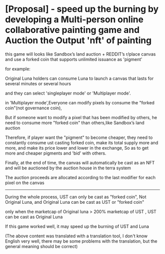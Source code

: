 # [Proposal] - speed up the burning by developing a Multi-person online collaborative painting game and Auction the Output 'nft' of painting


this game will looks like Sandbox’s land auction + REDDIT’s r/place canvas and use a forked coin that supports unlimited issuance as 'pigment'

for example:

Original Luna holders can consume Luna to launch a canvas that lasts for several minutes or several hours

and they can select 'singleplayer mode' or 'Multiplayer mode'.

in 'Multiplayer mode',Everyone can modify pixels by consume the "forked coin"(not governance coin),

But if someone want to modify a pixel that has been modified by others, he need to consume more "forked coin" than others,like Sandbox’s land auction

Therefore, if player want the "pigment" to become cheaper, they need to constantly consume ust casting forked coin, make its total supply more and more, and make its price lower and lower in the exchange,
So as to get more and cheaper pigments and 'bid' with others.

Finally, at the end of time, the canvas will automatically be cast as an NFT and will be auctioned by the auction house in the terra system  

The auction proceeds are allocated according to the last modifier for each pixel on the canvas
 
------------------------------------------------------------------------------------------------------------------------------------------

During the whole process, UST can only be cast as "forked coin", Not Original Luna,  and Original Luna can be cast as UST or "forked coin"

only when the marketcap of Original luna > 200% marketcap of UST , UST can be cast as Original Luna
 
If this game worked well, it may speed up the burning of UST and Luna


(The above content was translated with a translation tool, I don't know English very well, there may be some problems with the translation, but the general meaning should be correct)
